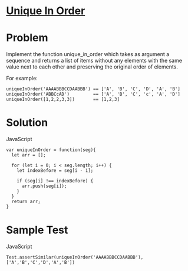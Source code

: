 # [Unique In Order](https://www.codewars.com/kata/54e6533c92449cc251001667)

# Problem

Implement the function unique_in_order which takes as argument a sequence and returns a list of items without any elements with the same value next to each other and preserving the original order of elements.

For example:

```JS
uniqueInOrder('AAAABBBCCDAABBB') == ['A', 'B', 'C', 'D', 'A', 'B']
uniqueInOrder('ABBCcAD')         == ['A', 'B', 'C', 'c', 'A', 'D']
uniqueInOrder([1,2,2,3,3])       == [1,2,3]
```

# Solution

JavaScript

```JS
var uniqueInOrder = function(seg){
  let arr = [];

  for (let i = 0; i < seg.length; i++) {
    let indexBefore = seg[i - 1];

    if (seg[i] !== indexBefore) {
      arr.push(seg[i]);
    }
  }
  return arr;
}
```

# Sample Test

JavaScript

```JS
Test.assertSimilar(uniqueInOrder('AAAABBBCCDAABBB'), ['A','B','C','D','A','B'])
```
